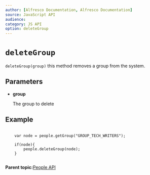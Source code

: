 ```yaml
---
author: [Alfresco Documentation, Alfresco Documentation]
source: JavaScript API
audience: 
category: JS API
option: deleteGroup
---
```


# ``deleteGroup``

`deleteGroup(group)` this method removes a group from the system.

## Parameters

-   **group**

    The group to delete


## Example

```

    var node = people.getGroup("GROUP_TECH_WRITERS");
    
    if(node){
        people.deleteGroup(node);
    }        
      
```

**Parent topic:**[People API](../references/API-JS-People.md)

